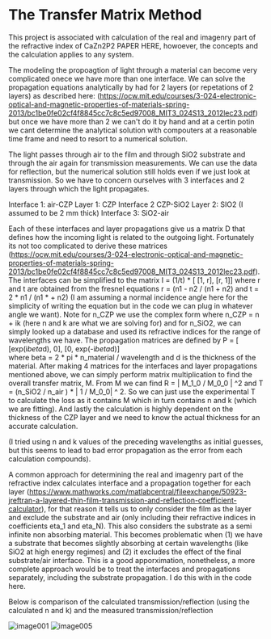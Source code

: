 # The Transfer Matrix Method
This project is associated with calculation of the real and imagenry part of the refractive index of CaZn2P2 PAPER HERE, howoever, the concepts and the calculation applies to any system.

The modeling the propoagtion of light through a material can become very complicated onece we have more than one interface. We can solve the propagation equations analytically by had for 2 layers (or repetations of 2 layers) as described here: (https://ocw.mit.edu/courses/3-024-electronic-optical-and-magnetic-properties-of-materials-spring-2013/bc1be0fe02cf4f8845cc7c8c5ed97008_MIT3_024S13_2012lec23.pdf) but once we have more than 2 we can't do it by hand and at a certin potin we cant determine the analytical solution with compouters at a reasonable time frame and need to resort to a numerical solution. 


The light passes through air to the film and through SiO2 substrate and through the air again for transmission measurements. We can use the data for reflection, but the numerical solution still holds even if we just look at transmission. So we have to concern ourselves with 3 interfaces and 2 layers through which the light propagates. 

Interface 1: air-CZP
Layer 1: CZP
Interface 2 CZP-SiO2
Layer 2: SIO2 (I assumed to be 2 mm thick)
Interface 3: SiO2-air

Each of these interfaces and layer propagations give us a matrix D that defines how the incoming light is related to the outgoing light. Fortunately its not too complicated to derive these matrices (https://ocw.mit.edu/courses/3-024-electronic-optical-and-magnetic-properties-of-materials-spring-2013/bc1be0fe02cf4f8845cc7c8c5ed97008_MIT3_024S13_2012lec23.pdf). The interfaces can be simplified to the matrix 
I = (1/t) * [ [1, r], [r, 1]] 
where r and t are obtained from the fresnel equations
r = (n1 - n2 / (n1  + n2) and  t = 2 * n1 / (n1 *  + n2) 
(I am assuming a normal incidence angle here for the simplicity of writing the equation but in the code we can plug in whatever angle we want). Note for n_CZP we use the complex form where n_CZP = n + ik (here n and k are what we are solving for) and for n_SiO2, we can simply looked up a database and used its refractive indices for the range of wavelengths we have.
The propagation matrices are defined by 
P = [ [exp(i*beta*d), 0],  [0, exp(-i*beta*d)]  
where beta = 2 * pi * n_material / wavelength and d is the thickness of the material. After making 4 matrices for the interfaces and layer propagations mentioned above, we can simply perform matrix multiplication to find the overall transfer matrix, M. From M we can find 
R = | M_1_0 / M_0_0 | ^2 and 
T = (n_SiO2 / n_air ) * | 1 / M_0_0| ^ 2. 
So we can just use the experimental T to calculate the loss as it contains M which in turn contains n and k (which we are fitting). And lastly the calculation is highly dependent on the thickness of the CZP layer and we need to know the actual thickness for an accurate calculation.

(I tried using n and k values of the preceding wavelengths as initial guesses, but this seems to lead to bad error propagation as the error from each calculation compounds). 

A common approach for determining the real and imagenry part of the refractive index calculates interface and a propagation together for each layer (https://www.mathworks.com/matlabcentral/fileexchange/50923-jreftran-a-layered-thin-film-transmission-and-reflection-coefficient-calculator), for that reason it tells us to only consider the film as the layer and exclude the substrate and air (only including their refractive indices in coefficients eta_1 and eta_N). This also  considers the substrate as a semi infinite non absorbing material. This becomes problematic when (1) we have a substrate that becomes slightly absorbing at certain wavelengths (like SiO2 at high energy regimes) and (2) it excludes the effect of the final substrate/air interface. This is a good apporximation, nonetheless, a more complete approach would be to treat the interfaces and propagations separately,  including the substrate propagation. I do this with in the code here. 

Below is comparison of the calculated transmission/reflection (using the calculated n and k) and the measured transmission/reflection

![image001](https://github.com/user-attachments/assets/74736398-a193-4cc9-9583-1f9e2b88248e)
![image005](https://github.com/user-attachments/assets/40f874a0-e81d-4a5a-9e1e-8f39bf72ee08)
